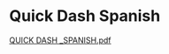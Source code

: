 # Quick Dash Spanish

[QUICK DASH _SPANISH.pdf](Quick%20Dash%20Spanish%2048bc76b350324ea881b907cf83e19fa4/QUICK_DASH__SPANISH.pdf)
